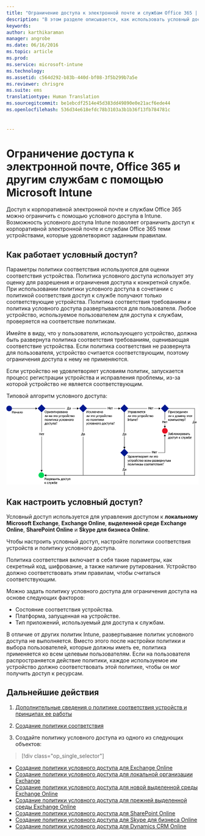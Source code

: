 ```yaml
---
title: "Ограничение доступа к электронной почте и службам Office 365 | Microsoft Intune"
description: "В этом разделе описывается, как использовать условный доступ, чтобы разрешать доступ к корпоративной электронной почте и данным, расположенным в SharePoint Online и других службах, только совместимым устройствам."
keywords: 
author: karthikaraman
manager: angrobe
ms.date: 06/16/2016
ms.topic: article
ms.prod: 
ms.service: microsoft-intune
ms.technology: 
ms.assetid: c564d292-b83b-440d-bf08-3f5b299b7a5e
ms.reviewer: chrisgre
ms.suite: ems
translationtype: Human Translation
ms.sourcegitcommit: be1ebcdf2514e45d383dd49890e0e21acf6ede44
ms.openlocfilehash: 536d34e618efdc78b3103a3b1b36f13fb784781c


---
```


# Ограничение доступа к электронной почте, Office 365 и другим службам с помощью Microsoft Intune
Доступ к корпоративной электронной почте и службам Office 365 можно ограничить с помощью условного доступа в Intune. Возможность условного доступа Intune позволяет ограничить доступ к корпоративной электронной почте и службам Office 365 теми устройствами, которые удовлетворяют заданным правилам.
## Как работает условный доступ?
Параметры политики соответствия используются для оценки соответствия устройства. Политика условного доступа использует эту оценку для разрешения и ограничения доступа к конкретной службе. При использовании политики условного доступа в сочетании с политикой соответствия доступ к службе получают только соответствующие устройства. Политика соответствия требованиям и политика условного доступа развертываются для пользователя. Любое устройство, используемое пользователем для доступа к службам, проверяется на соответствие политикам.

Имейте в виду, что у пользователя, использующего устройство, должна быть развернута политика соответствия требованиям, оценивающая соответствие устройства.
Если политика соответствия не развернута для пользователя, устройство считается соответствующим, поэтому ограничения доступа к нему не применяются.

Если устройство не удовлетворяет условиям политик, запускается процесс регистрации устройства и исправления проблемы, из-за которой устройство не является соответствующим.

Типовой алгоритм условного доступа:

![На схеме показаны точки принятия решений, используемые для выбора между разрешением доступа к службе и блокировкой устройства.](../media/ConditionalAccess4.png)

## Как настроить условный доступ?
Условный доступ используется для управления доступом к **локальному Microsoft Exchange**, **Exchange Online**, **выделенной среде Exchange Online**, **SharePoint Online** и **Skype для бизнеса Online**.

Чтобы настроить условный доступ, настройте политики соответствия устройств и политику условного доступа.

Политика соответствия включает в себя такие параметры, как секретный код, шифрование, а также наличие рутирования. Устройство должно соответствовать этим правилам, чтобы считаться соответствующим.

Можно задать политику условного доступа для ограничения доступа на основе следующих факторов:
- Состояние соответствия устройства.
- Платформа, запущенная на устройстве.
- Тип приложений, используемый для доступа к службам.

В отличие от других политик Intune, развертывание политик условного доступа не выполняется. Вместо этого после настройки политики и выбора пользователей, которые должны иметь ее, политика применяется ко всем целевым пользователям. Если на пользователя распространяется действие политики, каждое используемое им устройство должно соответствовать этой политике, чтобы он мог получить доступ к ресурсам.


## Дальнейшие действия
1. [Дополнительные сведения о политике соответствия устройств и принципах ее работы ](introduction-to-device-compliance-policies-in-microsoft-intune.md)

2. [Создание политики соответствия](create-a-device-compliance-policy-in-microsoft-intune.md)

2.  Создайте политику условного доступа из одного из следующих объектов:
> [!div class="op_single_selector"]
  - [Создание политики условного доступа для Exchange Online](restrict-access-to-exchange-online-with-microsoft-intune.md)
  - [Создание политики условного доступа для локальной организации Exchange](restrict-access-to-exchange-onpremises-with-microsoft-intune.md)
  - [Создание политики условного доступа для новой выделенной среды Exchange Online](restrict-access-to-exchange-online-with-microsoft-intune.md)
  - [Создание политики условного доступа для прежней выделенной среды Exchange Online](restrict-access-to-exchange-onpremises-with-microsoft-intune.md)
  - [Создание политики условного доступа для SharePoint Online](restrict-access-to-sharepoint-online-with-microsoft-intune.md)
  - [Создание политики условного доступа для Skype для бизнеса Online](restrict-access-to-skype-for-business-online-with-microsoft-intune.md)
  - [Создание политики условного доступа для Dynamics CRM Online](restrict-access-to-dynamics-crm-online-with-microsoft-intune.md)



<!--HONumber=Jul16_HO5-->


